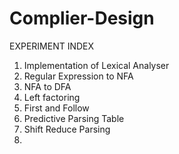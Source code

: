 # Complier-Design

EXPERIMENT INDEX 
1. Implementation of Lexical Analyser
2. Regular Expression to NFA
3. NFA to DFA
4. Left factoring 
5. First and Follow
6. Predictive Parsing Table
7. Shift Reduce Parsing
8. 
